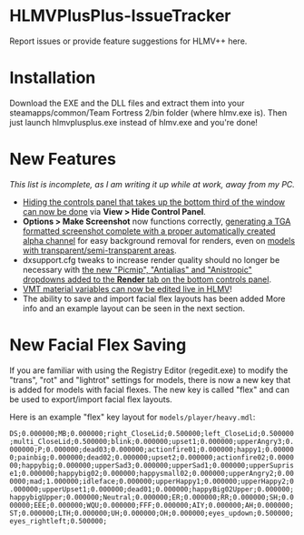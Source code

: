 # HLMVPlusPlus-IssueTracker
Report issues or provide feature suggestions for HLMV++ here.

# Installation
Download the EXE and the DLL files and extract them into your steamapps/common/Team Fortress 2/bin folder (where hlmv.exe is). Then just launch hlmvplusplus.exe instead of hlmv.exe and you're done!

# New Features
*This list is incomplete, as I am writing it up while at work, away from my PC.*

- [Hiding the controls panel that takes up the bottom third of the window can now be done](https://drive.google.com/file/d/1zGoXqRgWLNYCyMDyXg15ZOw6gnSVF2An/view?usp=drivesdk) via **View > Hide Control Panel**.
- **Options > Make Screenshot** now functions correctly, [generating a TGA formatted screenshot complete with a proper automatically created alpha channel](https://twitter.com/TF2CCWiki/status/1506697372360921091?t=6W5JvdDRSGEu30G94_DeHQ) for easy background removal for renders, even on [models with transparent/semi-transparent areas](https://twitter.com/TF2CCWiki/status/1505343182204190725?t=JvEA1EFZzbPdvkjvxJQ3cQ).
- dxsupport.cfg tweaks to increase render quality should no longer be necessary with [the new "Picmip", "Antialias" and "Anistropic" dropdowns added to the **Render** tab on the bottom controls panel](https://twitter.com/TF2CCWiki/status/1494112255151153154?t=Sm1IA5paAfwOYRvCZckx-Q).
- [VMT material variables can now be edited live in HLMV](https://twitter.com/TF2CCWiki/status/1492267684372828167?t=FQ9Brn1XsnCRMPTCRNdGbg)!
- The ability to save and import facial flex layouts has been added
More info and an example layout can be seen in the next section.

# New Facial Flex Saving
If you are familiar with using the Registry Editor (regedit.exe) to modify the "trans", "rot" and "lightrot" settings for models, there is now a new key that is added for models with facial flexes. The new key is called "flex" and can be used to export/import facial flex layouts.

Here is an example "flex" key layout for `models/player/heavy.mdl`:

`DS;0.000000;MB;0.000000;right_CloseLid;0.500000;left_CloseLid;0.500000;multi_CloseLid;0.500000;blink;0.000000;upset1;0.000000;upperAngry3;0.000000;P;0.000000;dead03;0.000000;actionfire01;0.000000;happy1;0.000000;painbig;0.000000;dead02;0.000000;upset2;0.000000;actionfire02;0.000000;happybig;0.000000;upperSad3;0.000000;upperSad1;0.000000;upperSuprise1;0.000000;happybig02;0.000000;happysmall02;0.000000;upperAngry2;0.000000;mad;1.000000;idleface;0.000000;upperHappy1;0.000000;upperHappy2;0.000000;upperUpset1;0.000000;dead01;0.000000;happyBig02Upper;0.000000;happybigUpper;0.000000;Neutral;0.000000;ER;0.000000;RR;0.000000;SH;0.000000;EEE;0.000000;WQU;0.000000;FFF;0.000000;AIY;0.000000;AH;0.000000;ST;0.000000;LTH;0.000000;UH;0.000000;OH;0.000000;eyes_updown;0.500000;eyes_rightleft;0.500000;`
